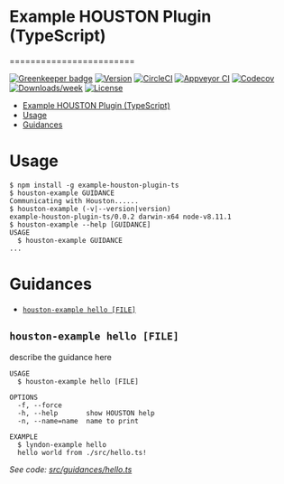 # Example HOUSTON Plugin (TypeScript)
========================

[![Greenkeeper badge](https://badges.greenkeeper.io/benchlab/example-houston-plugin-ts.svg)](https://greenkeeper.io/)
[![Version](https://img.shields.io/npm/v/example-houston-plugin-ts.svg)](https://npmjs.org/package/example-houston-plugin-ts)
[![CircleCI](https://circleci.com/gh/benchlab/example-houston-plugin-ts/tree/master.svg?style=shield)](https://circleci.com/gh/benchlab/example-houston-plugin-ts/tree/master)
[![Appveyor CI](https://ci.appveyor.com/api/projects/status/github/benchlab/example-houston-plugin-ts?branch=master&svg=true)](https://ci.appveyor.com/project/lyndon/example-houston-plugin-ts/branch/master)
[![Codecov](https://codecov.io/gh/benchlab/example-houston-plugin-ts/branch/master/graph/badge.svg)](https://codecov.io/gh/benchlab/example-houston-plugin-ts)
[![Downloads/week](https://img.shields.io/npm/dw/example-houston-plugin-ts.svg)](https://npmjs.org/package/example-houston-plugin-ts)
[![License](https://img.shields.io/npm/l/example-houston-plugin-ts.svg)](https://github.com/benchlab/example-houston-plugin-ts/blob/master/package.json)

<!-- toc -->
* [Example HOUSTON Plugin (TypeScript)](#example-houston-plugin-type-script)
* [Usage](#usage)
* [Guidances](#guidances)
<!-- tocstop -->
# Usage
<!-- usage -->
```sh-session
$ npm install -g example-houston-plugin-ts
$ houston-example GUIDANCE
Communicating with Houston......
$ houston-example (-v|--version|version)
example-houston-plugin-ts/0.0.2 darwin-x64 node-v8.11.1
$ houston-example --help [GUIDANCE]
USAGE
  $ houston-example GUIDANCE
...
```
<!-- usagestop -->
# Guidances
<!-- guidances -->
* [`houston-example hello [FILE]`](#houston-example-hello-file)

## `houston-example hello [FILE]`

describe the guidance here

```
USAGE
  $ houston-example hello [FILE]

OPTIONS
  -f, --force
  -h, --help       show HOUSTON help
  -n, --name=name  name to print

EXAMPLE
  $ lyndon-example hello
  hello world from ./src/hello.ts!
```

_See code: [src/guidances/hello.ts](https://github.com/benchlab/example-houston-plugin-ts/blob/v0.0.2/src/guidances/hello.ts)_
<!-- guidancesstop -->
